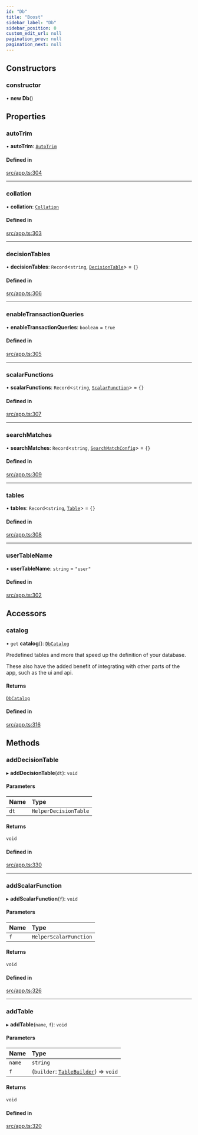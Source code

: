 ```yaml
---
id: "Db"
title: "Boost"
sidebar_label: "Db"
sidebar_position: 0
custom_edit_url: null
pagination_prev: null
pagination_next: null
---
```


## Constructors

### constructor

• **new Db**()

## Properties

### autoTrim

• **autoTrim**: [`AutoTrim`](../namespaces/yom.md#autotrim)

#### Defined in

[src/app.ts:304](https://github.com/yolmio/boost/blob/b239488/src/app.ts#L304)

___

### collation

• **collation**: [`Collation`](../namespaces/yom.md#collation)

#### Defined in

[src/app.ts:303](https://github.com/yolmio/boost/blob/b239488/src/app.ts#L303)

___

### decisionTables

• **decisionTables**: `Record`<`string`, [`DecisionTable`](../interfaces/DecisionTable.md)\> = `{}`

#### Defined in

[src/app.ts:306](https://github.com/yolmio/boost/blob/b239488/src/app.ts#L306)

___

### enableTransactionQueries

• **enableTransactionQueries**: `boolean` = `true`

#### Defined in

[src/app.ts:305](https://github.com/yolmio/boost/blob/b239488/src/app.ts#L305)

___

### scalarFunctions

• **scalarFunctions**: `Record`<`string`, [`ScalarFunction`](../interfaces/ScalarFunction.md)\> = `{}`

#### Defined in

[src/app.ts:307](https://github.com/yolmio/boost/blob/b239488/src/app.ts#L307)

___

### searchMatches

• **searchMatches**: `Record`<`string`, [`SearchMatchConfig`](../interfaces/yom.SearchMatchConfig.md)\> = `{}`

#### Defined in

[src/app.ts:309](https://github.com/yolmio/boost/blob/b239488/src/app.ts#L309)

___

### tables

• **tables**: `Record`<`string`, [`Table`](Table.md)\> = `{}`

#### Defined in

[src/app.ts:308](https://github.com/yolmio/boost/blob/b239488/src/app.ts#L308)

___

### userTableName

• **userTableName**: `string` = `"user"`

#### Defined in

[src/app.ts:302](https://github.com/yolmio/boost/blob/b239488/src/app.ts#L302)

## Accessors

### catalog

• `get` **catalog**(): [`DbCatalog`](DbCatalog.md)

Predefined tables and more that speed up the definition of your database.

These also have the added benefit of integrating with other parts of the app, such as the ui and api.

#### Returns

[`DbCatalog`](DbCatalog.md)

#### Defined in

[src/app.ts:316](https://github.com/yolmio/boost/blob/b239488/src/app.ts#L316)

## Methods

### addDecisionTable

▸ **addDecisionTable**(`dt`): `void`

#### Parameters

| Name | Type |
| :------ | :------ |
| `dt` | `HelperDecisionTable` |

#### Returns

`void`

#### Defined in

[src/app.ts:330](https://github.com/yolmio/boost/blob/b239488/src/app.ts#L330)

___

### addScalarFunction

▸ **addScalarFunction**(`f`): `void`

#### Parameters

| Name | Type |
| :------ | :------ |
| `f` | `HelperScalarFunction` |

#### Returns

`void`

#### Defined in

[src/app.ts:326](https://github.com/yolmio/boost/blob/b239488/src/app.ts#L326)

___

### addTable

▸ **addTable**(`name`, `f`): `void`

#### Parameters

| Name | Type |
| :------ | :------ |
| `name` | `string` |
| `f` | (`builder`: [`TableBuilder`](TableBuilder.md)) => `void` |

#### Returns

`void`

#### Defined in

[src/app.ts:320](https://github.com/yolmio/boost/blob/b239488/src/app.ts#L320)
